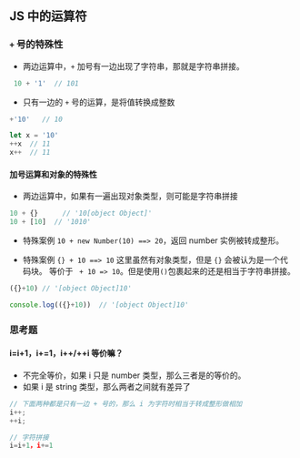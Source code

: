 ## JS 中的运算符
### `+` 号的特殊性
* 两边运算中，`+` 加号有一边出现了字符串，那就是字符串拼接。
``` js
 10 + '1'  // 101
```

* 只有一边的 `+` 号的运算，是将值转换成整数
``` js
+'10'   // 10

let x = '10'
++x  // 11
x++  // 11
```


#### 加号运算和对象的特殊性
* 两边运算中，如果有一遍出现对象类型，则可能是字符串拼接
``` js
10 + {}      // '10[object Object]'
10 + [10]  // '1010'
```

* 特殊案例 `10 + new Number(10) ==> 20`，返回 number 实例被转成整形。

* 特殊案例 `{} + 10 ==> 10` 这里虽然有对象类型，但是 `{}` 会被认为是一个代码块。 等价于 ` + 10 => 10`。但是使用`()`包裹起来的还是相当于字符串拼接。
``` js
({}+10) // '[object Object]10'

console.log(({}+10))  // '[object Object]10'
```







### 思考题
#### i=i+1，i+=1，i++/++i 等价嘛？
* 不完全等价，如果 i 只是 number 类型，那么三者是的等价的。
* 如果 i 是 string 类型，那么两者之间就有差异了
``` js
// 下面两种都是只有一边 + 号的，那么 i 为字符时相当于转成整形做相加
i++;
++i;

// 字符拼接
i=i+1，i+=1
```




